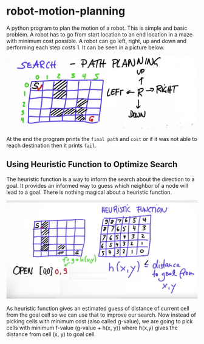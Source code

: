 # robot-motion-planning
A python program to plan the motion of a robot. This is simple and basic problem. A robot has to go from start location to an end location in a maze with minimum cost possible. A robot can go left, right, up and down and performing each step costs 1. It can be seen in a picture below.

![visualization.png](visualization.png)

At the end the program prints the `final path` and `cost` or if it was not able to reach destination then it prints `fail`.


## Using Heuristic Function to Optimize Search

The heuristic function is a way to inform the search about the direction to a goal. It provides an informed way to guess which neighbor of a node will lead to a goal. There is nothing magical about a heuristic function.

![A*](A_star.png)

As heuristic function gives an estimated guess of distance of current cell from the goal cell so we can use that to improve our search. Now instead of picking cells with minimum cost (also called g-value), we are going to pick cells with minimum f-value (g-value + h(x, y)) where h(x,y) gives the distance from cell (x, y) to goal cell.

